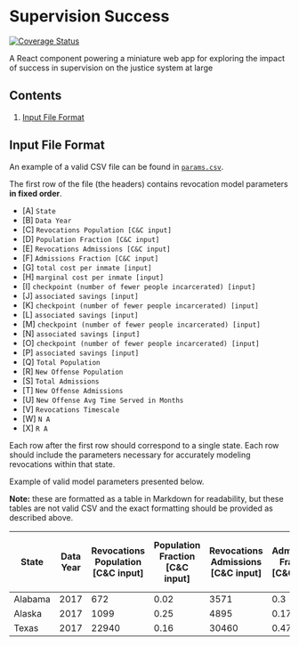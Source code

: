 # Supervision Success

[![Coverage Status](https://coveralls.io/repos/github/Recidiviz/supervision-success-component/badge.svg?branch=master)](https://coveralls.io/github/Recidiviz/supervision-success-component?branch=feature/coveralls)

A React component powering a miniature web app for exploring the impact of success in supervision on the justice system at large

## Contents

1. [Input File Format](w#input-file-format)

## Input File Format

An example of a valid CSV file can be found in [`params.csv`](/src/params.csv).

The first row of the file (the headers) contains revocation model parameters **in fixed order**.

- \[A] `State`
- \[B] `Data Year`
- \[C] `Revocations Population [C&C input]`
- \[D] `Population Fraction [C&C input]`
- \[E] `Revocations Admissions [C&C input]`
- \[F] `Admissions Fraction [C&C input]`
- \[G] `total cost per inmate [input]`
- \[H] `marginal cost per inmate [input]`
- \[I] `checkpoint (number of fewer people incarcerated) [input]`
- \[J] `associated savings [input]`
- \[K] `checkpoint (number of fewer people incarcerated) [input]`
- \[L] `associated savings [input]`
- \[M] `checkpoint (number of fewer people incarcerated) [input]`
- \[N] `associated savings [input]`
- \[O] `checkpoint (number of fewer people incarcerated) [input]`
- \[P] `associated savings [input]`
- \[Q] `Total Population`
- \[R] `New Offense Population`
- \[S] `Total Admissions`
- \[T] `New Offense Admissions`
- \[U] `New Offense Avg Time Served in Months`
- \[V] `Revocations Timescale`
- \[W] `N A`
- \[X] `R A`

Each row after the first row should correspond to a single state. Each row should include the parameters necessary for
accurately modeling revocations within that state.

Example of valid model parameters presented below.

**Note:** these are formatted as a table in Markdown for readability, but these tables are not valid
CSV and the exact formatting should be provided as described above.

| State   | Data Year | Revocations Population \[C&C input] | Population Fraction \[C&C input] | Revocations Admissions \[C&C input] | Admissions Fraction \[C&C input] | total cost per inmate \[input] | marginal cost per inmate \[input] | checkpoint (number of fewer people incarcerated) \[input] | associated savings \[input] | checkpoint (number of fewer people incarcerated) \[input] | associated savings \[input] | checkpoint (number of fewer people incarcerated) \[input] | associated savings \[input] | checkpoint (number of fewer people incarcerated) \[input] | associated savings \[input] | Total Population | New Offense Population | Total Admissions | New Offense Admissions | New Offense Avg Time Served in Months | Revocations Timescale | N A         | R A         |
| ------- | --------- | ----------------------------------- | -------------------------------- | ----------------------------------- | -------------------------------- | ------------------------------ | --------------------------------- | --------------------------------------------------------- | --------------------------- | --------------------------------------------------------- | --------------------------- | --------------------------------------------------------- | --------------------------- | --------------------------------------------------------- | --------------------------- | ---------------- | ---------------------- | ---------------- | ---------------------- | ------------------------------------- | --------------------- | ----------- | ----------- |
| Alabama | 2017      | 672                                 | 0.02                             | 3571                                | 0.3                              | 0.01785714286                  | 0.001                             | 672                                                       | 12                          | 1680                                                      | 30                          | 2240                                                      | 40                          | 3360                                                      | 60                          | 33600            | 32928                  | 11903.33333      | 8332.333333            | 47.42201064                           | 2.258190983           | 14.64216936 | 131.7795242 |
| Alaska  | 2017      | 1099                                | 0.25                             | 4895                                | 0.17                             | 0.07279344859                  | 0.001                             | 87.92                                                     | 6.4                         | 219.8                                                     | 16                          | 293.0666667                                               | 21.33333333                 | 439.6                                                     | 32                          | 4396             | 3297                   | 28794.11765      | 23899.11765            | 1.655458607                           | 2.694177732           | 1203.046171 | 151.4067397 |
| Texas   | 2017      | 22940                               | 0.16                             | 30460                               | 0.47                             | 0.02262423714                  | 0.001                             | 2867.5                                                    | 64.875                      | 7168.75                                                   | 162.1875                    | 9558.333333                                               | 216.25                      | 14337.5                                                   | 324.375                     | 143375           | 120435                 | 64808.51064      | 34348.51064            | 42.07518676                           | 9.037426133           | 68.03002213 | 280.8690545 |
